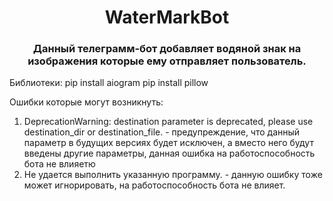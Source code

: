 <h1 align="center">WaterMarkBot</h1> 
<h3 align="center">Данный телеграмм-бот добавляет водяной знак на изображения которые ему отправляет пользователь.</h3>

Библиотеки:
pip install aiogram
pip install pillow

Ошибки которые могут возникнуть:
1) DeprecationWarning: destination parameter is deprecated, please use destination_dir or destination_file. - предупреждение, что данный параметр в будущих версиях будет исключен, а вместо него будут введены другие параметры, данная ошибка на работоспособность бота не влияетю
2) Не удается выполнить указанную программу. - данную ошибку тоже может игнорировать, на работоспособность бота не влияет.
